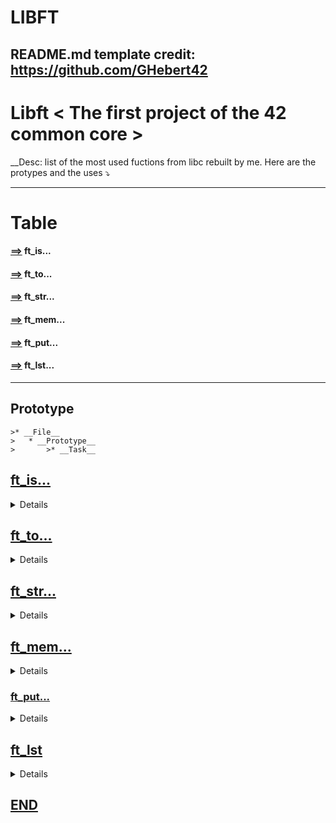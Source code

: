 # LIBFT
## README.md template credit: https://github.com/GHebert42
# Libft < The first project of the 42 common core >

__Desc: list of the most used fuctions from libc rebuilt by me. Here are the protypes and the uses ⤵️

- - - -
# Table
#### [==>](#ft_is) __ft_is...__
#### [==>](#ft_to) __ft_to...__
#### [==>](#ft_str) __ft_str...__
#### [==>](#ft_mem) __ft_mem...__
#### [==>](#ft_put) __ft_put...__
#### [==>](#ft_lst) __ft_lst...__
- - - -

## __Prototype__ ##
	>* __File__
	>	* __Prototype__
	>		>* __Task__
         
         
## [ft_is...](#table)

<details>
	
* #### ft_isalpha.c
	* int		ft_isalpha(int c);
		>* return (1) if 'a' || 'A'
* #### ft_isdigit.c
	* int	ft_isdigit(int c);
		>* return (1) if number
* #### ft_isalnum.c
	* int	ft_isalnum(int c);
		>* return (1) if number || letter  	
* #### ft_isascii.c
	* int		ft_isascii(int c);
		>* return (1) if ASCII
* #### ft_isprint.c
	* int		ft_isprint(int c);
		>* return (1) if _printable_

</details>
	
## [ft_to...](#table)

<details>
	
* #### ft_atoi.c
	* int		ft_atoi(const char *str);
		* shapeshift __alpha__ to __int__
* #### ft_itoa.c
	* char		*ft_itoa(int nb);
		* shapeshift __int to char__
* #### ft_toupper.c
	* int		ft_toupper(int c);
		* ... to upperCase
* #### ft_tolower.c
	* int		ft_tolower(int c);
		* ... to lowerCase	 
	
</details>

## [ft_str...](#table)

<details>
	
* #### ft_strlen.c
	* size_t	ft_strlen(const char *str);
		* return _len_ of  _str_
* #### ft_strlcat.c
	* size_t 	ft_strlcat(char *dest, const char *src, size_t n);
		* copy  __diff__ between __a and b__ into __b__ : return (size of _b_)
* #### ft_strlcpy.c
	* size_t	ft_strlcpy(char *dest, const char *src, size_t n);
		* copy n size from src int dst : return (size src)
* #### ft_strchr.c
	* char	*ft_strchr(const char *s, int c);
		* search for __c__ into __str__ : return (&addrss) || _NULL_	
* ####  ft_strrchr.c
	* char	*ft_strrchr(const char *s, int c);
		* search char from _last_ : return (&address) || _NULL_
* #### ft_strcmp.c
	* int ft_strcmp(char *s1, char *s2);
		* compare diff between 2 str : return __-1,0,1__ 			
* #### ft_strncmp.c
 	* int	ft_strncmp(const char *s1, const char *s2, size_t n);
		* compare part between 2 str : return __-1,0,1__
* #### ft_strnstr.c
	* char	*ft_strnstr(const char *h, const char *n, size_t len);
		* needle in haystack; _if(!)_ ret.(NULL)  _else_ ret.(*h++)
* #### ft_strdup.c
	* char	*ft_strdup(const char *s);
		* copy  _*const char_ into __malloc ended__ char 
* #### ft_substr.c
	* char	*ft_substr(char const *s, unsigned int start, size_t len);
		* return a part of a str __calloc ended__
* #### ft_strjoin.c
	* char	*ft_strjoin(const char *s1, const char *s2);
		* join both const char __malloc ended__ 
* #### ft_strtrim.c
	* char	*ft_strtrim(const char *s1, const char *set);
		*  return a selected-removed-chaf-from-str __purify__ 
* #### ft_split.c
	* char	**ft_split(const char *s, char c);
		* subdivide str @separator into multiple str
* #### ft_strmapi.c
	* char	*ft_strmapi(char const *s, char (*f)(unsigned int, char));
		*  _indexing_ match index to a list... kind'of
* #### ft_striteri.c
	* void	ft_striteri(char *s, void (*f)(unsigned int, char *));
		* Making of' create a array/list from any...
</details>
	
## [ft_mem...](#table)

<details>

* #### ft_calloc
	* void	*ft_calloc(size_t n, size_t size);
		* allocated multiple bloc of memory
* #### ft_bzero		
	* void	ft_bzero(void *s, size_t n);
		* __fill up__ with '\0' for size_t (len)
* #### ft_memset
	* void	*ft_memset(void *b, int c, size_t len);
		* __fill up__ a *str of _len size_ with __'c'__ and return 
* #### ft_memcpy
	* void	*ft_memcpy(void *dst, const void *src, size_t n);
		* copy __n size__ of memory from __src__ to __dst__ 
* #### *ft_memmove
	* void	*ft_memmove(void *dst, const void *src, size_t n);
		* move __mem__ from src to dst _as long as it can , not more_
* #### ft_memcmp
	* int	ft_memcmp(const void *s1, const void *s2, size_t n);
		* return diff between mem... __-1,0,1__
* #### *ft_memchr
	* void	*ft_memchr(const void *s, int c, size_t n);
		* search char into preset len of str **return *ptr || null**
	
</details>

### [ft_put...](#table)

<details>
	
* #### ft_putchar_fd.c
	* void	ft_putchar_fd(char c, int fd);
		>* _write_ __char__ at  ___fd___ 
* #### ft_putstr_fd.c
 	* void	ft_putstr_fd(char *s, int fd);
 		>*  _write_ __str__ at  ___fd___
* #### ft_putendl_fd.c
	* void	ft_putendl_fd(char *s, int fd);
		>*  _write_ '\n' __after *s__ at __fd__
* #### ft_putnbr_fd.c
	* void	ft_putnbr_fd(int n, int fd);
		>* _write_ __int__ at  ___fd___
	
</details>

## [ft_lst](#table)

<details>

* void		ft_lstiter(t_list *lst, void (*f)(void *));
	>* create a list _content,next_
* t_list	*ft_lstnew(voiid *content);
	>* create a new member _malloc_
* int		ft_lstsize(t_list *lst);
	>* member counter
* void		ft_lstadd_front(t_list **lst, t_list *new);
	>* add before ptr
* void		ft_lstadd_back(t_list **lst, t_list *new);
	>* add after ptr
* t_list	*ft_lstlast(t_list *lst);
	>* add member at the end
* void		ft_lstdelone(t_list *lst, void (*del)(void *));
	>* delete a list member
* void		ft_lstclear(t_list **lst, void (*del)(void *));
	>* delete all list member
* t_list	*ft_lstmap(t_list *lst, void *(*f)(void *), void (*del)(void *));
	>* _mapping_ filling list adding member one-after-other  
	
</details>

## [END](#table)
